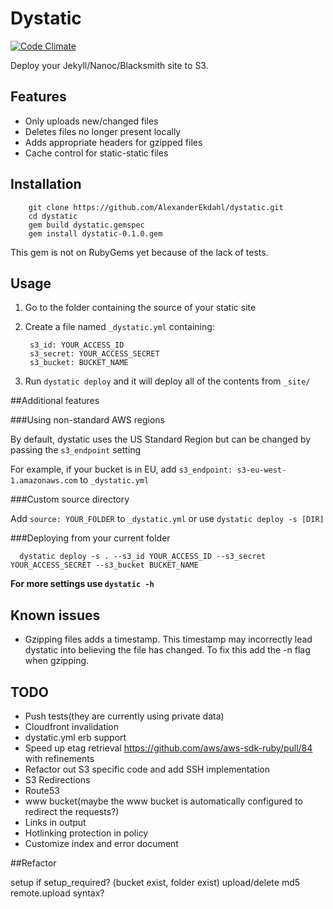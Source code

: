 # Dystatic

[![Code Climate](https://codeclimate.com/github/AlexanderEkdahl/dystatic.png)](https://codeclimate.com/github/AlexanderEkdahl/dystatic)

Deploy your Jekyll/Nanoc/Blacksmith site to S3.

## Features

* Only uploads new/changed files
* Deletes files no longer present locally
* Adds appropriate headers for gzipped files
* Cache control for static-static files

## Installation

        git clone https://github.com/AlexanderEkdahl/dystatic.git
        cd dystatic
        gem build dystatic.gemspec
        gem install dystatic-0.1.0.gem

This gem is not on RubyGems yet because of the lack of tests.

## Usage

1. Go to the folder containing the source of your static site

1. Create a file named ```_dystatic.yml``` containing:

        s3_id: YOUR_ACCESS_ID
        s3_secret: YOUR_ACCESS_SECRET
        s3_bucket: BUCKET_NAME

1. Run ```dystatic deploy``` and it will deploy all of the contents from ```_site/```

##Additional features

###Using non-standard AWS regions

By default, dystatic uses the US Standard Region but can be changed by passing the ```s3_endpoint``` setting

For example, if your bucket is in EU, add ```s3_endpoint: s3-eu-west-1.amazonaws.com``` to ```_dystatic.yml```

###Custom source directory

Add ```source: YOUR_FOLDER``` to ```_dystatic.yml``` or use ```dystatic deploy -s [DIR]```

###Deploying from your current folder

      dystatic deploy -s . --s3_id YOUR_ACCESS_ID --s3_secret YOUR_ACCESS_SECRET --s3_bucket BUCKET_NAME

__For more settings use ```dystatic -h```__

## Known issues

* Gzipping files adds a timestamp. This timestamp may incorrectly lead dystatic into believing the file has changed. To fix this add the -n flag when gzipping.

## TODO

* Push tests(they are currently using private data)
* Cloudfront invalidation
* dystatic.yml erb support
* Speed up etag retrieval https://github.com/aws/aws-sdk-ruby/pull/84 with refinements
* Refactor out S3 specific code and add SSH implementation
* S3 Redirections
* Route53
* www bucket(maybe the www bucket is automatically configured to redirect the requests?)
* Links in output
* Hotlinking protection in policy
* Customize index and error document

##Refactor

setup if setup_required? (bucket exist, folder exist)
upload/delete
md5
remote.upload syntax?
